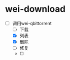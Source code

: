 # wei-download

- [ ] 调用wei-qbittorrent
    - [ ] 下载 
    - [x] 列表
    - [x] 删除
    - [ ] 修复
    - [ ] 